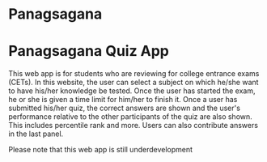 # Panagsagana
# Panagsagana Quiz App

This web app is for students who are reviewing for college entrance exams (CETs).  In this website, the user can select a subject on which he/she want to have his/her knowledge be tested. Once the user has started the exam, he or she is given a time limit for him/her to finish it. Once a user has submitted his/her quiz, the correct answers are shown and the user's performance relative to the other participants of the quiz are also shown. This includes percentile rank and more. Users can also contribute answers in the last panel. 

Please note that this web app is still underdevelopment
